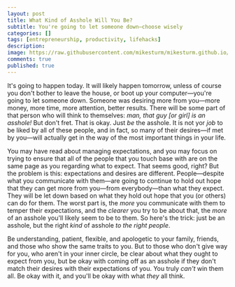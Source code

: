 ```yaml
---
layout: post
title: What Kind of Asshole Will You Be?
subtitle: You're going to let someone down—choose wisely
categories: []
tags: [entrepreneurship, productivity, lifehacks]
description: 
image: https://raw.githubusercontent.com/mikesturm/mikesturm.github.io/master/assets/Disappointed_Face.jpg
comments: true
published: true
---
```


It's going to happen today. It will likely happen tomorrow, unless of course you don't bother to leave the house, or boot up your computer—you're going to let someone down. Someone was desiring more from you—more money, more time, more attention, better results. There will be some part of that person who will think to themselves: *man, that guy [or girl] is an asshole!*    But don't fret. That is okay. Just *be* the asshole. It is not yor *job* to be liked by all of these people, and in fact, so many of their desires—if met by you—will actually get in the way of the most important things in your life. 

You may have read about managing expectations, and you may focus on trying to ensure that all of the people that you touch base with are on the same page as you regarding what to expect. That seems good, right? But the problem is this: expectations and desires are different. People—despite what you communicate with them—are going to continue to hold out hope that they can get more from you—from everybody—than what they expect. They will be let down based on what they hold out hope that you (or others) can do for them. The worst part is, the *more* you communicate with them to temper their expectations, and the *clearer* you try to be about that, the *more* of an asshole you'll likely seem to be to them. So here's the trick: just be an asshole, but the right *kind* of asshole *to the right people*.

Be understanding, patient, flexible, and apologetic to your family, friends, and those who show the same traits to you. But to those who don't give way for you, who aren't in your inner circle, be clear about what they ought to expect from you, but be okay with coming off as an asshole if they don't match their desires with their expectations of you. You truly *can't* win them all. Be okay with it, and you'll be okay with what *they* all think.

